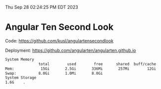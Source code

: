 Thu Sep 28 02:24:25 PM EDT 2023

# Angular Ten Second Look

Code: https://github.com/kusl/angulartensecondlook

Deployment: https://github.com/angularten/angularten.github.io

```bash
System Memory
               total        used        free      shared  buff/cache   available
Mem:            15Gi       2.5Gi       336Mi       257Mi        12Gi        12Gi
Swap:          8.0Gi       1.0Mi       8.0Gi
System Storage
1.6G	.
```
